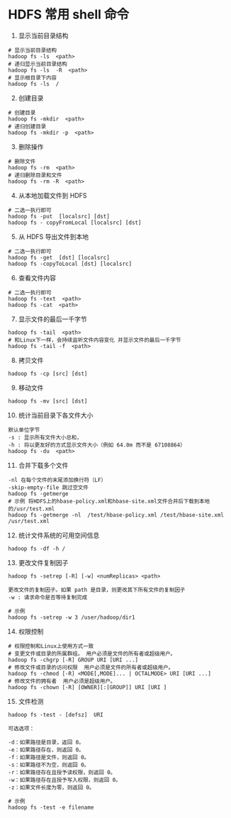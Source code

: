 # HDFS 常用 shell 命令
1. 显示当前目录结构
```
# 显示当前目录结构
hadoop fs -ls  <path>
# 递归显示当前目录结构
hadoop fs -ls  -R  <path>
# 显示根目录下内容
hadoop fs -ls  /
```
2. 创建目录
```
# 创建目录
hadoop fs -mkdir  <path> 
# 递归创建目录
hadoop fs -mkdir -p  <path>  
```
3. 删除操作
```
# 删除文件
hadoop fs -rm  <path>
# 递归删除目录和文件
hadoop fs -rm -R  <path> 
```
4. 从本地加载文件到 HDFS
```
# 二选一执行即可
hadoop fs -put  [localsrc] [dst] 
hadoop fs - copyFromLocal [localsrc] [dst] 
```
5. 从 HDFS 导出文件到本地
```
# 二选一执行即可
hadoop fs -get  [dst] [localsrc] 
hadoop fs -copyToLocal [dst] [localsrc] 
```
6. 查看文件内容
```
# 二选一执行即可
hadoop fs -text  <path> 
hadoop fs -cat  <path>  
```

7. 显示文件的最后一千字节
```
hadoop fs -tail  <path> 
# 和Linux下一样，会持续监听文件内容变化 并显示文件的最后一千字节
hadoop fs -tail -f  <path> 
```

8. 拷贝文件
```
hadoop fs -cp [src] [dst]
```
9. 移动文件
```
hadoop fs -mv [src] [dst] 
```
10. 统计当前目录下各文件大小
```
默认单位字节
-s : 显示所有文件大小总和，
-h : 将以更友好的方式显示文件大小（例如 64.0m 而不是 67108864）
hadoop fs -du  <path>  
```

11. 合并下载多个文件
```
-nl 在每个文件的末尾添加换行符（LF）
-skip-empty-file 跳过空文件
hadoop fs -getmerge
# 示例 将HDFS上的hbase-policy.xml和hbase-site.xml文件合并后下载到本地的/usr/test.xml
hadoop fs -getmerge -nl  /test/hbase-policy.xml /test/hbase-site.xml /usr/test.xml
```
12. 统计文件系统的可用空间信息
```
hadoop fs -df -h /
```
13. 更改文件复制因子
```
hadoop fs -setrep [-R] [-w] <numReplicas> <path>

更改文件的复制因子。如果 path 是目录，则更改其下所有文件的复制因子
-w : 请求命令是否等待复制完成

# 示例
hadoop fs -setrep -w 3 /user/hadoop/dir1
```

14. 权限控制
```
# 权限控制和Linux上使用方式一致
# 变更文件或目录的所属群组。 用户必须是文件的所有者或超级用户。
hadoop fs -chgrp [-R] GROUP URI [URI ...]
# 修改文件或目录的访问权限  用户必须是文件的所有者或超级用户。
hadoop fs -chmod [-R] <MODE[,MODE]... | OCTALMODE> URI [URI ...]
# 修改文件的拥有者  用户必须是超级用户。
hadoop fs -chown [-R] [OWNER][:[GROUP]] URI [URI ]
```
15. 文件检测
```
hadoop fs -test - [defsz]  URI

可选选项：

-d：如果路径是目录，返回 0。
-e：如果路径存在，则返回 0。
-f：如果路径是文件，则返回 0。
-s：如果路径不为空，则返回 0。
-r：如果路径存在且授予读权限，则返回 0。
-w：如果路径存在且授予写入权限，则返回 0。
-z：如果文件长度为零，则返回 0。

# 示例
hadoop fs -test -e filename
```